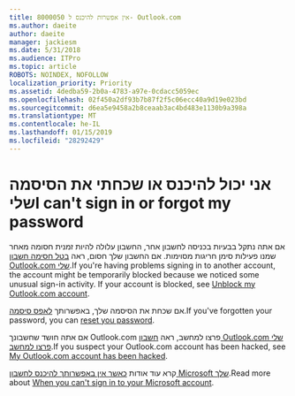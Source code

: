 ```yaml
---
title: 8000050 אין אפשרות להיכנס ל- Outlook.com
ms.author: daeite
author: daeite
manager: jackiesm
ms.date: 5/31/2018
ms.audience: ITPro
ms.topic: article
ROBOTS: NOINDEX, NOFOLLOW
localization_priority: Priority
ms.assetid: 4dedba59-2b0a-4783-a97e-0cdacc5059ec
ms.openlocfilehash: 02f450a2df93b7b87f2f5c06ecc40a9d19e023bd
ms.sourcegitcommit: d6ea5e9458a2b8ceaab3ac4bd483e1130b9a398a
ms.translationtype: MT
ms.contentlocale: he-IL
ms.lasthandoff: 01/15/2019
ms.locfileid: "28292429"
---
```

# <a name="i-cant-sign-in-or-forgot-my-password"></a><span data-ttu-id="b15c9-102">אני יכול להיכנס או שכחתי את הסיסמה שלי</span><span class="sxs-lookup"><span data-stu-id="b15c9-102">I can't sign in or forgot my password</span></span>

<span data-ttu-id="b15c9-p101">אם אתה נתקל בבעיות בכניסה לחשבון אחר, החשבון עלולה להיות זמנית חסומה מאחר שמנו פעילות סימן חריגות מסוימות. אם החשבון שלך חסום, ראה [בטל חסימה חשבון Outlook.com שלי](https://go.microsoft.com/fwlink/p/?linkid=2001800&amp;clcid=0x409).</span><span class="sxs-lookup"><span data-stu-id="b15c9-p101">If you're having problems signing in to another account, the account might be temporarily blocked because we noticed some unusual sign-in activity. If your account is blocked, see [Unblock my Outlook.com account](https://go.microsoft.com/fwlink/p/?linkid=2001800&amp;clcid=0x409).</span></span>
  
<span data-ttu-id="b15c9-105">אם שכחת את הסיסמה שלך, באפשרותך [לאפס סיסמה](https://go.microsoft.com/fwlink/p/?linkid=841909).</span><span class="sxs-lookup"><span data-stu-id="b15c9-105">If you've forgotten your password, you can [reset you password](https://go.microsoft.com/fwlink/p/?linkid=841909).</span></span>
  
<span data-ttu-id="b15c9-106">אם אתה חושד שחשבונך Outlook.com פרצו למחשב, ראה [חשבון Outlook.com שלי פרצו למחשב](https://go.microsoft.com/fwlink/p/?linkid=874366).</span><span class="sxs-lookup"><span data-stu-id="b15c9-106">If you suspect your Outlook.com account has been hacked, see [My Outlook.com account has been hacked](https://go.microsoft.com/fwlink/p/?linkid=874366).</span></span>
  
<span data-ttu-id="b15c9-107">קרא עוד אודות [כאשר אין באפשרותך להיכנס לחשבון Microsoft שלך](https://go.microsoft.com/fwlink/p/?linkid=842227).</span><span class="sxs-lookup"><span data-stu-id="b15c9-107">Read more about [When you can't sign in to your Microsoft account](https://go.microsoft.com/fwlink/p/?linkid=842227).</span></span>
  

